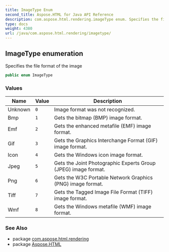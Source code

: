 ```yaml
---
title: ImageType Enum
second_title: Aspose.HTML for Java API Reference
description: com.aspose.html.rendering.imageType enum. Specifies the file format of the image
type: docs
weight: 4380
url: /java/com.aspose.html.rendering/imagetype/
---
```

## ImageType enumeration

Specifies the file format of the image

```java
public enum ImageType
```

### Values

| Name | Value | Description |
| --- | --- | --- |
| Unknown | `0` | Image format was not recognized. |
| Bmp | `1` | Gets the bitmap (BMP) image format. |
| Emf | `2` | Gets the enhanced metafile (EMF) image format. |
| Gif | `3` | Gets the Graphics Interchange Format (GIF) image format. |
| Icon | `4` | Gets the Windows icon image format. |
| Jpeg | `5` | Gets the Joint Photographic Experts Group (JPEG) image format. |
| Png | `6` | Gets the W3C Portable Network Graphics (PNG) image format. |
| Tiff | `7` | Gets the Tagged Image File Format (TIFF) image format. |
| Wmf | `8` | Gets the Windows metafile (WMF) image format. |

### See Also

* package [com.aspose.html.rendering](../../com.aspose.html.rendering/)
* package [Aspose.HTML](../../)
